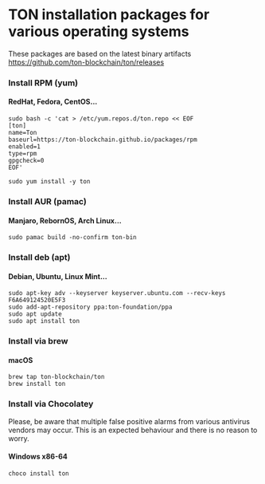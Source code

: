# TON installation packages for various operating systems

These packages are based on the latest binary artifacts https://github.com/ton-blockchain/ton/releases

### Install RPM (yum)
#### RedHat, Fedora, CentOS...
```
sudo bash -c 'cat > /etc/yum.repos.d/ton.repo << EOF
[ton]
name=Ton
baseurl=https://ton-blockchain.github.io/packages/rpm
enabled=1
type=rpm
gpgcheck=0
EOF'

sudo yum install -y ton
```

### Install AUR (pamac)
#### Manjaro, RebornOS, Arch Linux... 
```
sudo pamac build -no-confirm ton-bin
```
<!-- currently unavailable since still in the review at https://community.chocolatey.org/
### Install Windows binaries (choco)
```
choco install ton
```
-->

### Install deb (apt)
#### Debian, Ubuntu, Linux Mint...
```
sudo apt-key adv --keyserver keyserver.ubuntu.com --recv-keys F6A649124520E5F3
sudo add-apt-repository ppa:ton-foundation/ppa
sudo apt update
sudo apt install ton
```

### Install via brew
#### macOS
```
brew tap ton-blockchain/ton
brew install ton
```

### Install via Chocolatey
Please, be aware that multiple false positive alarms from various antivirus vendors may occur.
This is an expected behaviour and there is no reason to worry.
#### Windows x86-64
```
choco install ton
```